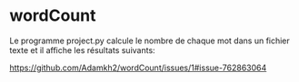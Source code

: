 # wordCount
Le programme project.py calcule le nombre de chaque mot dans un fichier texte et il affiche les résultats suivants:

https://github.com/Adamkh2/wordCount/issues/1#issue-762863064
